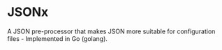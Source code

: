 # JSONx

A JSON pre-processor that makes JSON more suitable for configuration files - Implemented in Go (golang).
